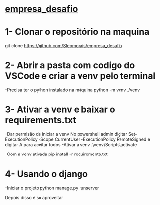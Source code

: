 ﻿
# <a href="app_empresa/templates/cadastro.html">empresa_desafio</a>
# 1- Clonar o repositório na maquina
git clone https://github.com/Sleomorais/empresa_desafio

# 2- Abrir a pasta com codigo do VSCode e criar a venv pelo terminal

-Precisa ter o python instalado na máquina
python -m venv ./venv

# 3- Ativar a venv e baixar o requirements.txt

-Dar permisão de iniciar a venv
No powershell admin digitar
    Set-ExecutionPolicy -Scope CurrentUser -ExecutionPolicy RemoteSigned
    e digitar A para aceitar todos
-Ativar a venv
.\venv\Scripts\activate

-Com a venv ativada
pip install -r requirements.txt

# 4- Usando o django

-Iniciar o projeto
python manage.py runserver


Depois disso é só aproveitar
